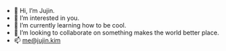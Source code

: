 - 👋 Hi, I’m Jujin.
- 👀 I’m interested in you.
- 🌱 I’m currently learning how to be cool.
- 💞️ I’m looking to collaborate on something makes the world better place.
- 📫 me@jujin.kim

<!---
jujinkim/jujinkim is a ✨ special ✨ repository because its `README.md` (this file) appears on your GitHub profile.
You can click the Preview link to take a look at your changes.
--->
